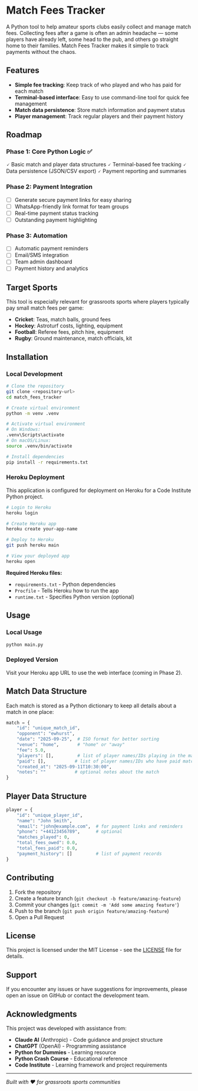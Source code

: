 # Match Fees Tracker

A Python tool to help amateur sports clubs easily collect and manage match fees. Collecting fees after a game is often an admin headache — some players have already left, some head to the pub, and others go straight home to their families. Match Fees Tracker makes it simple to track payments without the chaos.

## Features

- **Simple fee tracking**: Keep track of who played and who has paid for each match
- **Terminal-based interface**: Easy to use command-line tool for quick fee management
- **Match data persistence**: Store match information and payment status
- **Player management**: Track regular players and their payment history

## Roadmap

### Phase 1: Core Python Logic ✅
🗸 Basic match and player data structures
🗸 Terminal-based fee tracking
🗸 Data persistence (JSON/CSV export)
🗸 Payment reporting and summaries

### Phase 2: Payment Integration
- [ ] Generate secure payment links for easy sharing
- [ ] WhatsApp-friendly link format for team groups
- [ ] Real-time payment status tracking
- [ ] Outstanding payment highlighting

### Phase 3: Automation
- [ ] Automatic payment reminders
- [ ] Email/SMS integration
- [ ] Team admin dashboard
- [ ] Payment history and analytics

## Target Sports

This tool is especially relevant for grassroots sports where players typically pay small match fees per game:

- **Cricket**: Teas, match balls, ground fees
- **Hockey**: Astroturf costs, lighting, equipment
- **Football**: Referee fees, pitch hire, equipment
- **Rugby**: Ground maintenance, match officials, kit

## Installation

### Local Development

```bash
# Clone the repository
git clone <repository-url>
cd match_fees_tracker

# Create virtual environment
python -m venv .venv

# Activate virtual environment
# On Windows:
.venv\Scripts\activate
# On macOS/Linux:
source .venv/bin/activate

# Install dependencies
pip install -r requirements.txt
```

### Heroku Deployment

This application is configured for deployment on Heroku for a Code Institute Python project.

```bash
# Login to Heroku
heroku login

# Create Heroku app
heroku create your-app-name

# Deploy to Heroku
git push heroku main

# View your deployed app
heroku open
```

**Required Heroku files:**
- `requirements.txt` - Python dependencies
- `Procfile` - Tells Heroku how to run the app
- `runtime.txt` - Specifies Python version (optional)

## Usage

### Local Usage
```bash
python main.py
```

### Deployed Version
Visit your Heroku app URL to use the web interface (coming in Phase 2).

## Match Data Structure

Each match is stored as a Python dictionary to keep all details about a match in one place:

```python
match = {
    "id": "unique_match_id",
    "opponent": "ewhurst",
    "date": "2025-09-25",  # ISO format for better sorting
    "venue": "home",       # "home" or "away"
    "fee": 5.0,
    "players": [],         # list of player names/IDs playing in the match
    "paid": [],           # list of player names/IDs who have paid match fees
    "created_at": "2025-09-11T10:30:00",
    "notes": ""           # optional notes about the match
}
```

## Player Data Structure

```python
player = {
    "id": "unique_player_id",
    "name": "John Smith",
    "email": "john@example.com",  # for payment links and reminders
    "phone": "+44123456789",      # optional
    "matches_played": 0,
    "total_fees_owed": 0.0,
    "total_fees_paid": 0.0,
    "payment_history": []         # list of payment records
}
```

## Contributing

1. Fork the repository
2. Create a feature branch (`git checkout -b feature/amazing-feature`)
3. Commit your changes (`git commit -m 'Add some amazing feature'`)
4. Push to the branch (`git push origin feature/amazing-feature`)
5. Open a Pull Request

## License

This project is licensed under the MIT License - see the [LICENSE](LICENSE) file for details.

## Support

If you encounter any issues or have suggestions for improvements, please open an issue on GitHub or contact the development team.

## Acknowledgments

This project was developed with assistance from:
- **Claude AI** (Anthropic) - Code guidance and project structure
- **ChatGPT** (OpenAI) - Programming assistance
- **Python for Dummies** - Learning resource
- **Python Crash Course** - Educational reference
- **Code Institute** - Learning framework and project requirements

---

*Built with ❤️ for grassroots sports communities*